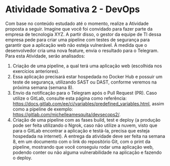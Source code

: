 # Atividade Somativa 2 - DevOps


Com base no conteúdo estudado até o momento, realize a Atividade proposta a seguir.
Imagine que você foi convidado para fazer parte da empresa de tecnologia XYZ.
A partir disso, o gestor da equipe de TI dessa empresa pede para criar uma pipeline com testes de segurança para garantir que a aplicação web não esteja vulnerável. À medida que o desenvolvedor cria uma nova feature, envia o resultado para o Telegram.
Para esta Atividade, serão analisados:
1. Criação de uma pipeline, a qual terá uma aplicação web (escolhida nos exercícios anteriores).
2. Essa aplicação precisará estar hospedada no Docker Hub e possuir um teste de segurança, utilizando SAST ou DAST, conforme veremos na próxima semana (semana 8).
3. Envio da notificação para o Telegram após o Pull Request (PR). Caso utilize o GitLab, consulte esta página como referência: https://docs.gitlab.com/ee/ci/variables/predefined_variables.html, assim como a pipeline de exemplo: https://gitlab.com/michelleamesquita/devsecops2/.
4. Criação de uma pipeline com as fases build, test e deploy (a produção pode ser feita utilizando o Ngrok, caso não utilize a nuvem, visto que para o GitLab encontrar a aplicação e testá-la, precisa que esteja hospedada na internet).
A entrega da atividade deve ser feita na semana 8, em um documento com o link do repositório Git, com o print da pipeline, mostrando que você conseguiu rodar uma aplicação web, podendo conter ou não alguma vulnerabilidade na aplicação e fazendo o deploy.
